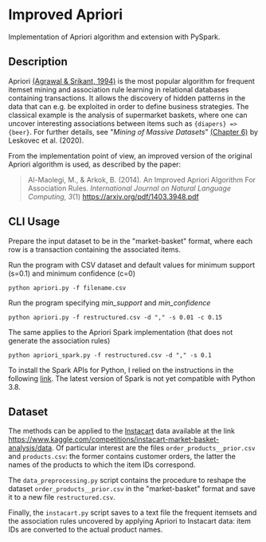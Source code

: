 # Improved Apriori
Implementation of Apriori algorithm and extension with PySpark.

## Description
Apriori [(Agrawal & Srikant, 1994)](https://www.vldb.org/conf/1994/P487.PDF) is the most popular algorithm for frequent itemset mining and association rule learning in relational databases containing transactions. It allows the discovery of hidden patterns in the data that can e.g. be exploited in order to define business strategies. The classical example is the analysis of supermarket baskets, where one can uncover interesting associations between items such as `{diapers} => {beer}`. For further details, see "*Mining of Massive Datasets*" [(Chapter 6)](http://infolab.stanford.edu/~ullman/mmds/ch6.pdf) by Leskovec et al. (2020).

From the implementation point of view, an improved version of the original Apriori algorithm is used, as described by the paper:

> Al-Maolegi, M., & Arkok, B. (2014). An Improved Apriori Algorithm For Association Rules.
*International Journal on Natural Language Computing, 3*(1) https://arxiv.org/pdf/1403.3948.pdf

## CLI Usage
Prepare the input dataset to be in the "market-basket" format, where each row is a transaction containing the associated items.

Run the program with CSV dataset and default values for minimum support (s=0.1) and minimum confidence (c=0)
```
python apriori.py -f filename.csv
```

Run the program specifying *min_support* and *min_confidence*
```
python apriori.py -f restructured.csv -d "," -s 0.01 -c 0.15
```

The same applies to the Apriori Spark implementation (that does not generate the association rules)

```
python apriori_spark.py -f restructured.csv -d "," -s 0.1
```

To install the Spark APIs for Python, I relied on the instructions in the following [link](http://www.dei.unipd.it/~capri/BDC/PythonInstructions.html). 
The latest version of Spark is not yet compatible with Python 3.8.

## Dataset
The methods can be applied to the [Instacart](https://www.instacart.com) data available at the link https://www.kaggle.com/competitions/instacart-market-basket-analysis/data. Of particular interest are the files `order_products__prior.csv` and `products.csv`: the former contains customer orders, the latter the names of the products to which the item IDs correspond.

The `data_preprocessing.py` script contains the procedure to reshape the dataset `order_products__prior.csv` in the "market-basket" format and save it to a new file `restructured.csv`.

Finally, the `instacart.py` script saves to a text file the frequent itemsets and the association rules uncovered by applying Apriori to Instacart data: item IDs are converted to the actual product names.

